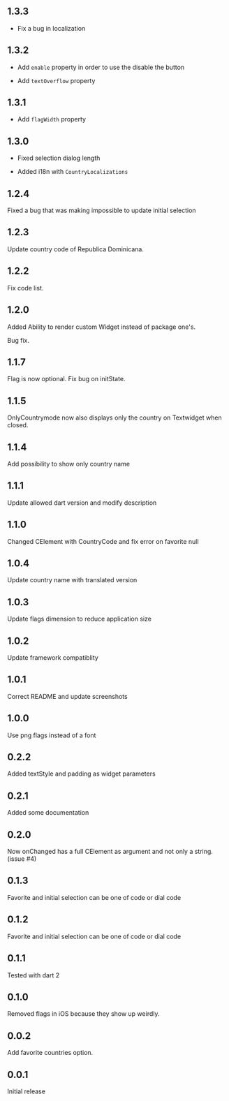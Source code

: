 ## 1.3.3

- Fix a bug in localization

## 1.3.2

- Add `enable` property in order to use the disable the button

- Add `textOverflow` property

## 1.3.1

- Add `flagWidth` property

## 1.3.0

- Fixed selection dialog length

- Added i18n with `CountryLocalizations`

## 1.2.4

Fixed a bug that was making impossible to update initial selection

## 1.2.3

Update country code of Republica Dominicana.

## 1.2.2

Fix code list.

## 1.2.0

Added Ability to render custom Widget instead of package one's.

Bug fix.

## 1.1.7

Flag is now optional. Fix bug on initState.

## 1.1.5

OnlyCountrymode now also displays only the country on Textwidget when closed.

## 1.1.4

Add possibility to show only country name

## 1.1.1

Update allowed dart version and modify description

## 1.1.0

Changed CElement with CountryCode and fix error on favorite null

## 1.0.4

Update country name with translated version

## 1.0.3

Update flags dimension to reduce application size

## 1.0.2

Update framework compatiblity

## 1.0.1

Correct README and update screenshots

## 1.0.0

Use png flags instead of a font

## 0.2.2

Added textStyle and padding as widget parameters

## 0.2.1

Added some documentation

## 0.2.0

Now onChanged has a full CElement as argument and not only a string. (issue #4)

## 0.1.3

Favorite and initial selection can be one of code or dial code

## 0.1.2

Favorite and initial selection can be one of code or dial code

## 0.1.1

Tested with dart 2

## 0.1.0

Removed flags in iOS because they show up weirdly.

## 0.0.2

Add favorite countries option.

## 0.0.1

Initial release
